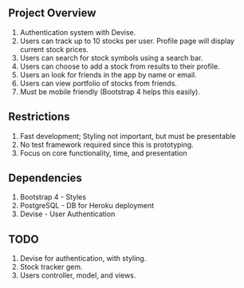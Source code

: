 ## Project Overview
1. Authentication system with Devise.
2. Users can track up to 10 stocks per user. Profile page will display current stock prices.
3. Users can search for stock symbols using a search bar.
4. Users can choose to add a stock from results to their profile.
5. Users an look for friends in the app by name or email.
6. Users can view portfolio of stocks from friends.
7. Must be mobile friendly (Bootstrap 4 helps this easily).

## Restrictions
1. Fast development; Styling not important, but must be presentable
2. No test framework required since this is prototyping.
3. Focus on core functionality, time, and presentation

## Dependencies
1. Bootstrap 4 - Styles
3. PostgreSQL - DB for Heroku deployment
4. Devise - User Authentication

## TODO
1. Devise for authentication, with styling.
2. Stock tracker gem.
3. Users controller, model, and views.
